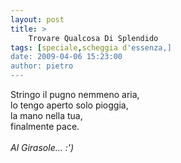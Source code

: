 ```yaml
---
layout: post
title: >
    Trovare Qualcosa Di Splendido
tags: [speciale,scheggia d'essenza,]
date: 2009-04-06 15:23:00
author: pietro
---
```

Stringo il pugno nemmeno aria,<br/>lo tengo aperto solo pioggia,<br/>la mano nella tua,<br/>finalmente pace.<br/><br/><span style="font-style: italic">Al Girasole... :')</span>
